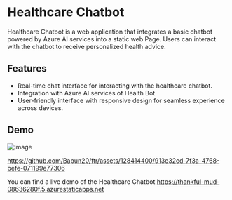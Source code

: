 # Healthcare Chatbot

Healthcare Chatbot is a web application that integrates a basic chatbot powered by Azure AI services into a static web Page. Users can interact with the chatbot to receive personalized health advice.

## Features

- Real-time chat interface for interacting with the healthcare chatbot.
- Integration with Azure AI services of Health Bot
- User-friendly interface with responsive design for seamless experience across devices.

## Demo
![image](https://github.com/Bapun20/ftr/assets/128414400/469d50b7-5292-46f2-89c8-7e845966005d)


https://github.com/Bapun20/ftr/assets/128414400/913e32cd-7f3a-4768-befe-071199e77306


You can find a live demo of the Healthcare Chatbot 
https://thankful-mud-08636280f.5.azurestaticapps.net


